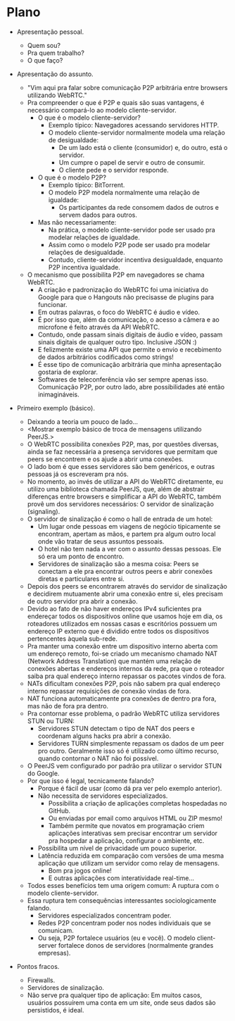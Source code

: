 # Plano

* Apresentação pessoal.
	* Quem sou?
	* Pra quem trabalho?
	* O que faço?

* Apresentação do assunto.
	* "Vim aqui pra falar sobre comunicação P2P arbitrária entre browsers utilizando WebRTC."
	* Pra compreender o que é P2P e quais são suas vantagens, é necessário compará-lo ao modelo cliente-servidor.
		* O que é o modelo cliente-servidor?
			* Exemplo típico: Navegadores acessando servidores HTTP.
			* O modelo cliente-servidor normalmente modela uma relação de desigualdade:
				* De um lado está o cliente (consumidor) e, do outro, está o servidor.
				* Um cumpre o papel de servir e outro de consumir.
				* O cliente pede e o servidor responde.
		* O que é o modelo P2P?
			* Exemplo típico: BitTorrent.
			* O modelo P2P modela normalmente uma relação de igualdade:
				* Os participantes da rede consomem dados de outros e servem dados para outros.
		* Mas não necessariamente:
			* Na prática, o modelo cliente-servidor pode ser usado pra modelar relações de igualdade.
			* Assim como o modelo P2P pode ser usado pra modelar relações de desigualdade.
			* Contudo, cliente-servidor incentiva desigualdade, enquanto P2P incentiva igualdade.
	* O mecanismo que possibilita P2P em navegadores se chama WebRTC.
		* A criação e padronização do WebRTC foi uma iniciativa do Google para que o Hangouts não precisasse de plugins para funcionar.
		* Em outras palavras, o foco do WebRTC é áudio e vídeo.
		* É por isso que, além da comunicação, o acesso a câmera e ao microfone é feito através da API WebRTC.
		* Contudo, onde passam sinais digitais de áudio e vídeo, passam sinais digitais de qualquer outro tipo. Inclusive JSON :)
		* E felizmente existe uma API que permite o envio e recebimento de dados arbitrários codificados como strings!
		* É esse tipo de comunicação arbitrária que minha apresentação gostaria de explorar.
		* Softwares de teleconferência vão ser sempre apenas isso. Comunicação P2P, por outro lado, abre possibilidades até então inimagináveis.

* Primeiro exemplo (básico).
	* Deixando a teoria um pouco de lado...
	* <Mostrar exemplo básico de troca de mensagens utilizando PeerJS.>
	* O WebRTC possibilita conexões P2P, mas, por questões diversas, ainda se faz necessária a presença servidores que permitam que peers se encontrem e os ajude a abrir uma conexões.
	* O lado bom é que esses servidores são bem genéricos, e outras pessoas já os escreveram pra nós.
	* No momento, ao invés de utilizar a API do WebRTC diretamente, eu utilizo uma biblioteca chamada PeerJS, que, além de abstrair diferenças entre browsers e simplificar a API do WebRTC, também provê um dos servidores necessários: O servidor de sinalização (signaling).
	* O servidor de sinalização é como o hall de entrada de um hotel:
		* Um lugar onde pessoas em viagens de negócio tipicamente se encontram, apertam as mãos, e partem pra algum outro local onde vão tratar de seus assuntos pessoais.
		* O hotel não tem nada a ver com o assunto dessas pessoas. Ele só era um ponto de encontro.
		* Servidores de sinalização são a mesma coisa: Peers se conectam a ele pra encontrar outros peers e abrir conexões diretas e particulares entre si.
	* Depois dos peers se encontrarem através do servidor de sinalização e decidirem mutuamente abrir uma conexão entre si, eles precisam de outro servidor pra abrir a conexão.
	* Devido ao fato de não haver endereços IPv4 suficientes pra endereçar todos os dispositivos online que usamos hoje em dia, os roteadores utilizados em nossas casas e escritórios possuem um endereço IP externo que é dividido entre todos os dispositivos pertencentes àquela sub-rede.
	* Pra manter uma conexão entre um dispositivo interno aberta com um endereço remoto, foi-se criado um mecanismo chamado NAT (Network Address Translation) que mantém uma relação de conexões abertas e endereços internos da rede, pra que o roteador saiba pra qual endereço interno repassar os pacotes vindos de fora.
	* NATs dificultam conexões P2P, pois não sabem pra qual endereço interno repassar requisições de conexão vindas de fora.
	* NAT funciona automaticamente pra conexões de dentro pra fora, mas não de fora pra dentro.
	* Pra contornar esse problema, o padrão WebRTC utiliza servidores STUN ou TURN:
		* Servidores STUN detectam o tipo de NAT dos peers e coordenam alguns hacks pra abrir a conexão.
		* Servidores TURN simplesmente repassam os dados de um peer pro outro. Geralmente isso só é utilizado como último recurso, quando contornar o NAT não foi possível.
	* O PeerJS vem configurado por padrão pra utilizar o servidor STUN do Google.
	* Por que isso é legal, tecnicamente falando?
		* Porque é fácil de usar (como dá pra ver pelo exemplo anterior).
		* Não necessita de servidores especializados.
			* Possibilita a criação de aplicações completas hospedadas no GitHub.
			* Ou enviadas por email como arquivos HTML ou ZIP mesmo!
			* Também permite que novatos em programação criem aplicações interativas sem precisar encontrar um servidor pra hospedar a aplicação, configurar o ambiente, etc.
		* Possibilita um nível de privacidade um pouco superior.
		* Latência reduzida em comparação com versões de uma mesma aplicação que utilizam um servidor como relay de mensagens.
			* Bom pra jogos online!
			* E outras aplicações com interatividade real-time...
	* Todos esses benefícios tem uma origem comum: A ruptura com o modelo cliente-servidor.
	* Essa ruptura tem consequências interessantes sociologicamente falando.
		* Servidores especializados concentram poder.
		* Redes P2P concentram poder nos nodes individuais que se comunicam.
		* Ou seja, P2P fortalece usuários (eu e você). O modelo client-server fortalece donos de servidores (normalmente grandes empresas).

* Pontos fracos.
	* Firewalls.
	* Servidores de sinalização.
	* Não serve pra qualquer tipo de aplicação: Em muitos casos, usuários possuírem uma conta em um site, onde seus dados são persistidos, é ideal.
